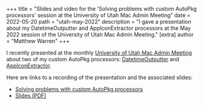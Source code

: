 +++
title = "Slides and video for the 'Solving problems with custom AutoPkg processors' session at the University of Utah Mac Admin Meeting"
date = 2022-05-20
path = "utah-may-2022"
description = "I gave a presentation about my DatetimeOutputter and AppIconExtractor processors at the May 2022 session of the University of Utah Mac Admin Meeting."
[extra]
author = "Matthew Warren"
+++

I recently presented at the monthly [University of Utah Mac Admin Meeting][utah]
about two of my custom AutoPkg processors: [DatetimeOutputter][dt] and
[AppIconExtractor][icons].

Here are links to a recording of the presentation and the associated slides:

- [Solving problems with custom AutoPkg processors][video]
- [Slides (PDF)][slides]

[utah]: <https://apple.lib.utah.edu/>
[dt]: <https://macblog.org/datetime>
[icons]: <https://macblog.org/icons>
[video]: <https://stream.lib.utah.edu/index.php?c=details&id=13501>
[slides]: <http://downloads.lib.utah.edu/media_streaming_presentation_documents/pdf/mac_mgrs/20220518_mm/2022.05.18_mm_autopkg.pdf>
